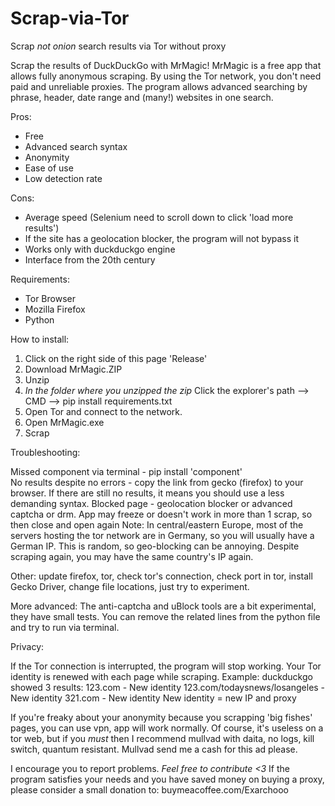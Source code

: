 # Scrap-via-Tor
Scrap *not onion* search results via Tor without proxy

Scrap the results of DuckDuckGo with MrMagic!
MrMagic is a free app that allows fully anonymous scraping.
By using the Tor network, you don't need paid and unreliable proxies.
The program allows advanced searching by phrase, header, date range and (many!) websites in one search. 

Pros:

- Free
- Advanced search syntax
- Anonymity
- Ease of use
- Low detection rate

Cons:

- Average speed (Selenium need to scroll down to click 'load more results')
- If the site has a geolocation blocker, the program will not bypass it
- Works only with duckduckgo engine
- Interface from the 20th century


Requirements:

- Tor Browser
- Mozilla Firefox
- Python


How to install:

1) Click on the right side of this page 'Release'
2) Download MrMagic.ZIP
3) Unzip
4) *In the folder where you unzipped the zip*  Click the explorer's path --> CMD --> pip install requirements.txt
5) Open Tor and connect to the network.
6) Open MrMagic.exe
7) Scrap


Troubleshooting:

Missed component via terminal - pip install 'component'  
No results despite no errors - copy the link from gecko (firefox) to your browser.
If there are still no results, it means you should use a less demanding syntax.
Blocked page - geolocation blocker or advanced captcha or drm.
App may freeze or doesn't work in more than 1 scrap, so then close and open again
Note: In central/eastern Europe, most of the servers hosting the tor network are in Germany, so you will usually have a German IP.
This is random, so geo-blocking can be annoying. Despite scraping again, you may have the same country's IP again. 

Other: update firefox, tor, check tor's connection, check port in tor, install Gecko Driver, change file locations, just try to experiment.

More advanced:
The anti-captcha and uBlock tools are a bit experimental, they have small tests.
You can remove the related lines from the python file and try to run via terminal.

Privacy:

If the Tor connection is interrupted, the program will stop working.
Your Tor identity is renewed with each page while scraping. 
Example: duckduckgo showed 3 results:
123.com - New identity
123.com/todaysnews/losangeles - New identity
321.com - New identity
New identity = new IP and proxy

If you're freaky about your anonymity because you scrapping 'big fishes' pages, you can use vpn, app will work normally.
Of course, it's useless on a tor web, but if you *must*  then I recommend mullvad with daita, no logs, kill switch, quantum resistant.
Mullvad send me a cash for this ad please.


I encourage you to report problems.
*Feel free to contribute  <3*
If the program satisfies your needs and you have saved money on buying a proxy, please consider a small donation to: buymeacoffee.com/Exarchooo
